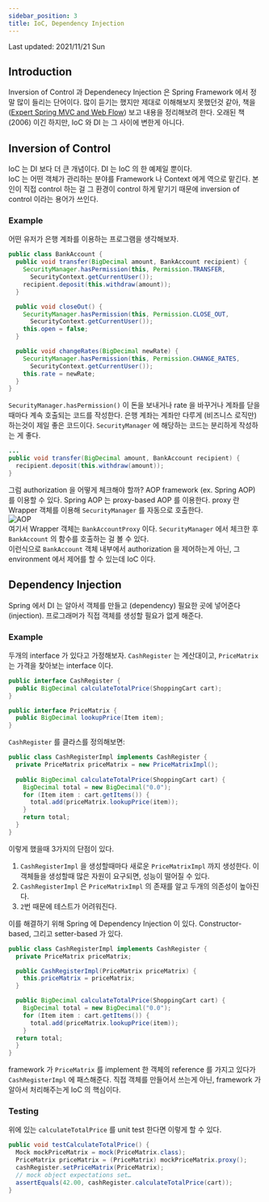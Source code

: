 ```yaml
---
sidebar_position: 3
title: IoC, Dependency Injection
---
```

Last updated: 2021/11/21 Sun

## Introduction
Inversion of Control 과 Dependenecy Injection 은 Spring Framework 에서 정말 많이 들리는 단어이다. 많이 듣기는 했지만 제대로 이해해보지 못했던것 같아, 책을 ([Expert Spring MVC and Web Flow](https://www.amazon.com/Expert-Spring-MVC-Web-Flow/dp/159059584X/ref=sr_1_1)) 보고 내용을 정리해보려 한다. 오래된 책 (2006) 이긴 하지만, IoC 와 DI 는 그 사이에 변한게 아니다.

## Inversion of Control
IoC 는 DI 보다 더 큰 개념이다. DI 는 IoC 의 한 예제일 뿐이다.  
IoC 는 어떤 객체가 관리하는 분야를 Framework 나 Context 에게 역으로 맡긴다. 본인이 직접 control 하는 걸 그 환경이 control 하게 맡기기 때문에 inversion of control 이라는 용어가 쓰인다.

### Example
어떤 유저가 은행 계좌를 이용하는 프로그램을 생각해보자.
```java
public class BankAccount {
  public void transfer(BigDecimal amount, BankAccount recipient) {
    SecurityManager.hasPermission(this, Permission.TRANSFER,
      SecurityContext.getCurrentUser());
    recipient.deposit(this.withdraw(amount));
  }

  public void closeOut() {
    SecurityManager.hasPermission(this, Permission.CLOSE_OUT,
      SecurityContext.getCurrentUser());
    this.open = false;
  }

  public void changeRates(BigDecimal newRate) {
    SecurityManager.hasPermission(this, Permission.CHANGE_RATES,
      SecurityContext.getCurrentUser());
    this.rate = newRate;
  }
}
```
`SecurityManager.hasPermission()` 이 돈을 보내거나 rate 을 바꾸거나 계좌를 닫을때마다 계속 호출되는 코드를 작성한다. 은행 계좌는 계좌만 다루게 (비즈니스 로직만) 하는것이 제일 좋은 코드이다. `SecurityManager` 에 해당하는 코드는 분리하게 작성하는 게 좋다.
```java
...
public void transfer(BigDecimal amount, BankAccount recipient) {
  recipient.deposit(this.withdraw(amount));
}
```
그럼 authorization 을 어떻게 체크해야 할까? AOP framework (ex. Spring AOP) 를 이용할 수 있다. Spring AOP 는 proxy-based AOP 를 이용한다. proxy 란 Wrapper 객체를 이용해 `SecurityManager` 를 자동으로 호출한다.  
![AOP](/img/spring/aop1.png)  
여기서 Wrapper 객체는 `BankAccountProxy` 이다. `SecurityManager` 에서 체크한 후 `BankAccount` 의 함수를 호출하는 걸 볼 수 있다.  
이런식으로 `BankAccount` 객체 내부에서 authorization 을 제어하는게 아닌, 그 environment 에서 제어를 할 수 있는데 IoC 이다.

## Dependency Injection
Spring 에서 DI 는 알아서 객체를 만들고 (dependency) 필요한 곳에 넣어준다 (injection). 프로그래머가 직접 객체를 생성할 필요가 없게 해준다.  

### Example
두개의 interface 가 있다고 가정해보자. `CashRegister` 는 계산대이고, `PriceMatrix` 는 가격을 찾아보는 interface 이다.
```java
public interface CashRegister {
  public BigDecimal calculateTotalPrice(ShoppingCart cart);
}
```
```java
public interface PriceMatrix {
  public BigDecimal lookupPrice(Item item);
}
```

`CashRegister` 를 클라스를 정의해보면:
```java
public class CashRegisterImpl implements CashRegister {
  private PriceMatrix priceMatrix = new PriceMatrixImpl();
  
  public BigDecimal calculateTotalPrice(ShoppingCart cart) {
    BigDecimal total = new BigDecimal("0.0");
    for (Item item : cart.getItems()) {
      total.add(priceMatrix.lookupPrice(item));
    }
    return total;
  }
}
```
이렇게 했을때 3가지의 단점이 있다.
1. `CashRegisterImpl` 을 생성할때마다 새로운 `PriceMatrixImpl` 까지 생성한다. 이 객체들을 생성할때 많은 자원이 요구되면, 성능이 떨어질 수 있다.
2. `CashRegisterImpl` 은 `PriceMatrixImpl` 의 존재를 알고 두개의 의존성이 높아진다.
3. `2`번 때문에 테스트가 어려워진다.

이를 해결하기 위해 Spring 에 Dependency Injection 이 있다. Constructor-based, 그리고 setter-based 가 있다.
```java
public class CashRegisterImpl implements CashRegister {
  private PriceMatrix priceMatrix;

  public CashRegisterImpl(PriceMatrix priceMatrix) {
    this.priceMatrix = priceMatrix;
  }

  public BigDecimal calculateTotalPrice(ShoppingCart cart) {
    BigDecimal total = new BigDecimal("0.0");
    for (Item item : cart.getItems()) {
      total.add(priceMatrix.lookupPrice(item));
    }
  return total;
  }
}
```
framework 가 `PriceMatrix` 를 implement 한 객체의 reference 를 가지고 있다가 `CashRegisterImpl` 에 패스해준다. 직접 객체를 만들어서 쓰는게 아닌, framework 가 알아서 처리해주는게 IoC 의 핵심이다.

### Testing
위에 있는 `calculateTotalPrice` 를 unit test 한다면 이렇게 할 수 있다.
```java
public void testCalculateTotalPrice() {
  Mock mockPriceMatrix = mock(PriceMatrix.class);
  PriceMatrix priceMatrix = (PriceMatrix) mockPriceMatrix.proxy();
  cashRegister.setPriceMatrix(PriceMatrix);
  // mock object expectations set…
  assertEquals(42.00, cashRegister.calculateTotalPrice(cart));
}
```